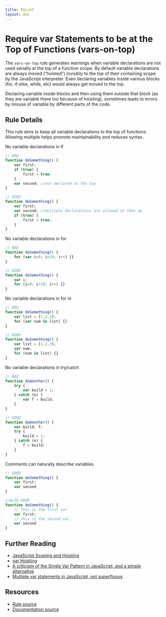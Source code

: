 ```yaml
---
title: ESLint
layout: doc
---
```

<!-- Note: No pull requests accepted for this file. See README.md in the root directory for details. -->
# Require var Statements to be at the Top of Functions (vars-on-top)

The `vars-on-top` rule generates warnings when variable declarations are not used serially at the top of a function scope.
By default variable declarations are always moved (“hoisted”) invisibly to the top of their containing scope by the JavaScript interpreter.
Even declaring variables inside various blocks (for, if-else, while, etc) would always get moved to the top.

Declaring variable inside blocks and then using them outside that block (as they are variable there too because of hoisting),
sometimes leads to errors by misuse of variable by different parts of the code.

## Rule Details

This rule aims to keep all variable declarations to the top of functions.
Allowing multiple helps promote maintainability and reduces syntax.

No variable declarations in if

```js
// BAD
function doSomething() {
    var first;
    if (true) {
        first = true;
    }
    var second; //not declared at the top
}

// GOOD
function doSomething() {
    var first;
    var second; //multiple declarations are allowed at thet op
    if (true) {
        first = true;
    }
}
```

No variable declarations in for

```js
// BAD
function doSomething() {
    for (var i=0; i<10; i++) {}
}

// GOOD
function doSomething() {
    var i;
    for (i=0; i<10; i++) {}
}
```

No variable declarations in for in

```js
// BAD
function doSomething() {
    var list = [1,2,3];
    for (var num in list) {}
}

// GOOD
function doSomething() {
    var list = [1,2,3];
    var num;
    for (num in list) {}
}
```

No variable declarations in try/catch

```js
// BAD
function doAnother() {
    try {
        var build = 1;
    } catch (e) {
        var f = build;
    }
}

// GOOD
function doAnother() {
    var build, f;
    try {
        build = 1;
    } catch (e) {
        f = build;
    }
}
```

Comments can naturally describe variables.

```js
// GOOD
function doSomething() {
    var first;
    var second
}

//ALSO GOOD
function doSomething() {
    // this is the first var.
    var first;
    // this is the second var.
    var second
}
```

## Further Reading

* [JavaScript Scoping and Hoisting](http://www.adequatelygood.com/JavaScript-Scoping-and-Hoisting.html)
* [var Hoisting](https://developer.mozilla.org/en-US/docs/Web/JavaScript/Reference/Statements/var#var_hoisting)
* [A criticism of the Single Var Pattern in JavaScript, and a simple alternative](http://danielhough.co.uk/blog/single-var-pattern-rant/)
* [Multiple var statements in JavaScript, not superfluous](http://benalman.com/news/2012/05/multiple-var-statements-javascript/)

## Resources

* [Rule source](https://github.com/eslint/eslint/tree/master/lib/rules/vars-on-top.js)
* [Documentation source](https://github.com/eslint/eslint/tree/master/docs/rules/vars-on-top.md)
